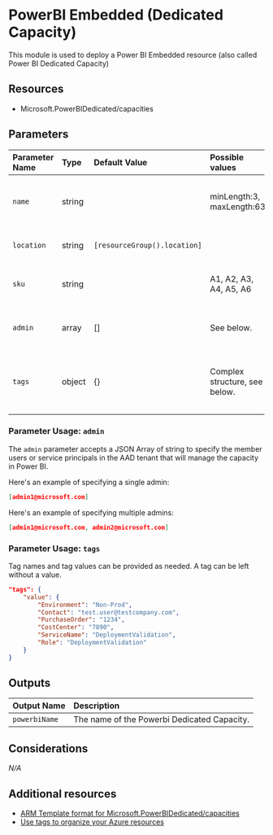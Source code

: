 # PowerBI Embedded (Dedicated Capacity)

This module is used to deploy a Power BI Embedded resource (also called Power BI Dedicated Capacity)

## Resources

- Microsoft.PowerBIDedicated/capacities

## Parameters

| Parameter Name | Type | Default Value | Possible values | Description |
| :-             | :-   | :-            | :-              | :-          |
| `name` | string | | minLength:3, maxLength:63 | Required. Name of the Powerbi Dedicated Capacity.
| `location` | string | `[resourceGroup().location]` | | Optional. Location for all resources.
| `sku` | string | | A1, A2, A3, A4, A5, A6 | Optional. Storage Account Sku Name.
| `admin` | array | [] | See below. | Required. An array of administration user identity
| `tags` | object | {} | Complex structure, see below. | Optional. Tags of the Virtual Network Gateway resource.

### Parameter Usage: `admin`

The `admin` parameter accepts a JSON Array of string to specify the member users or service principals in the AAD tenant that will manage the capacity in Power BI.

Here's an example of specifying a single admin:

```json
[admin1@microsoft.com]
```

Here's an example of specifying multiple admins:

```json
[admin1@microsoft.com, admin2@microsoft.com]
```


### Parameter Usage: `tags`

Tag names and tag values can be provided as needed. A tag can be left without a value.

```json
"tags": {
    "value": {
        "Environment": "Non-Prod",
        "Contact": "test.user@testcompany.com",
        "PurchaseOrder": "1234",
        "CostCenter": "7890",
        "ServiceName": "DeploymentValidation",
        "Role": "DeploymentValidation"
    }
}
```

## Outputs

| Output Name | Description |
| :- | :- |
| `powerbiName` | The name of the Powerbi Dedicated Capacity.

## Considerations

*N/A*

## Additional resources

- [ARM Template format for Microsoft.PowerBIDedicated/capacities](https://docs.microsoft.com/en-us/azure/templates/microsoft.powerbidedicated/2017-10-01/capacities)
- [Use tags to organize your Azure resources](https://docs.microsoft.com/en-us/azure/azure-resource-manager/resource-group-using-tags)
